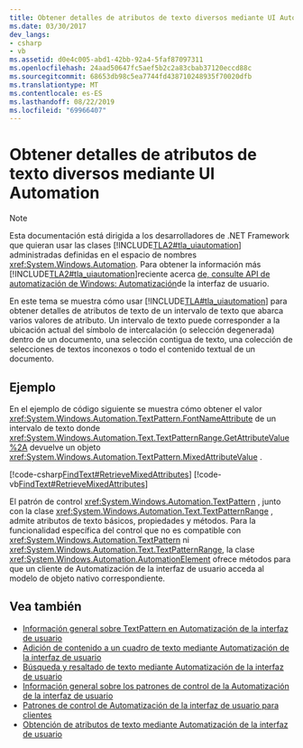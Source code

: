 ```yaml
---
title: Obtener detalles de atributos de texto diversos mediante UI Automation
ms.date: 03/30/2017
dev_langs:
- csharp
- vb
ms.assetid: d0e4c005-abd1-42bb-92a4-5faf87097311
ms.openlocfilehash: 24aad50647fc5aef5b2c2a83cbab37120eccd88c
ms.sourcegitcommit: 68653db98c5ea7744fd438710248935f70020dfb
ms.translationtype: MT
ms.contentlocale: es-ES
ms.lasthandoff: 08/22/2019
ms.locfileid: "69966407"
---
```

# <a name="obtain-mixed-text-attribute-details-using-ui-automation"></a>Obtener detalles de atributos de texto diversos mediante UI Automation
> [!NOTE]
> Esta documentación está dirigida a los desarrolladores de .NET Framework que quieran usar las clases [!INCLUDE[TLA2#tla_uiautomation](../../../includes/tla2sharptla-uiautomation-md.md)] administradas definidas en el espacio de nombres <xref:System.Windows.Automation>. Para obtener la información más [!INCLUDE[TLA2#tla_uiautomation](../../../includes/tla2sharptla-uiautomation-md.md)]reciente acerca [de, consulte API de automatización de Windows: Automatización](https://go.microsoft.com/fwlink/?LinkID=156746)de la interfaz de usuario.  
  
 En este tema se muestra cómo usar [!INCLUDE[TLA#tla_uiautomation](../../../includes/tlasharptla-uiautomation-md.md)] para obtener detalles de atributos de texto de un intervalo de texto que abarca varios valores de atributo. Un intervalo de texto puede corresponder a la ubicación actual del símbolo de intercalación (o selección degenerada) dentro de un documento, una selección contigua de texto, una colección de selecciones de textos inconexos o todo el contenido textual de un documento.  
  
## <a name="example"></a>Ejemplo  
 En el ejemplo de código siguiente se muestra cómo obtener el valor <xref:System.Windows.Automation.TextPattern.FontNameAttribute> de un intervalo de texto donde <xref:System.Windows.Automation.Text.TextPatternRange.GetAttributeValue%2A> devuelve un objeto <xref:System.Windows.Automation.TextPattern.MixedAttributeValue> .  
  
[!code-csharp[FindText#RetrieveMixedAttributes](../../../samples/snippets/csharp/VS_Snippets_Wpf/FindText/CSharp/SearchWindow.cs#retrievemixedattributes)]
[!code-vb[FindText#RetrieveMixedAttributes](../../../samples/snippets/visualbasic/VS_Snippets_Wpf/FindText/VisualBasic/SearchWindow.vb#retrievemixedattributes)]  
  
 El patrón de control <xref:System.Windows.Automation.TextPattern> , junto con la clase <xref:System.Windows.Automation.Text.TextPatternRange> , admite atributos de texto básicos, propiedades y métodos. Para la funcionalidad específica del control que no es compatible con <xref:System.Windows.Automation.TextPattern> ni <xref:System.Windows.Automation.Text.TextPatternRange>, la clase <xref:System.Windows.Automation.AutomationElement> ofrece métodos para que un cliente de Automatización de la interfaz de usuario acceda al modelo de objeto nativo correspondiente.  
  
## <a name="see-also"></a>Vea también

- [Información general sobre TextPattern en Automatización de la interfaz de usuario](../../../docs/framework/ui-automation/ui-automation-textpattern-overview.md)
- [Adición de contenido a un cuadro de texto mediante Automatización de la interfaz de usuario](../../../docs/framework/ui-automation/add-content-to-a-text-box-using-ui-automation.md)
- [Búsqueda y resaltado de texto mediante Automatización de la interfaz de usuario](../../../docs/framework/ui-automation/find-and-highlight-text-using-ui-automation.md)
- [Información general sobre los patrones de control de la Automatización de la interfaz de usuario](../../../docs/framework/ui-automation/ui-automation-control-patterns-overview.md)
- [Patrones de control de Automatización de la interfaz de usuario para clientes](../../../docs/framework/ui-automation/ui-automation-control-patterns-for-clients.md)
- [Obtención de atributos de texto mediante Automatización de la interfaz de usuario](../../../docs/framework/ui-automation/obtain-text-attributes-using-ui-automation.md)
